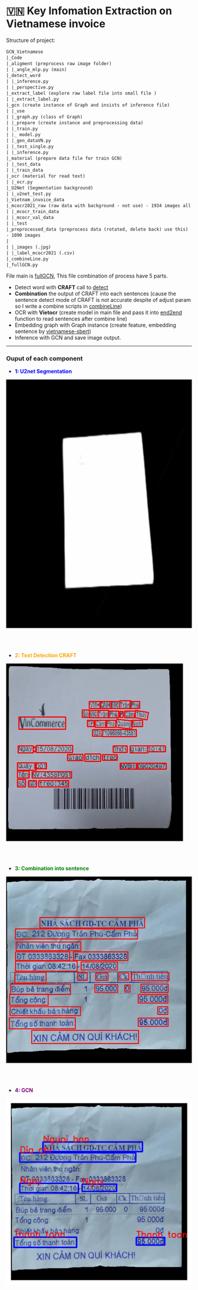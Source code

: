 # :vietnam: Key Infomation Extraction on Vietnamese invoice

Structure of project:
```
GCN_Vietnamese
|_Code
|_aligment (preprocess raw image folder)
| |_angle_mlp.py (main)
|_detect_word 
| |_inference.py
| |_perspective.py
|_extract_label (explore raw label file into small file )
| |_extract_label.py
|_gcn (create instance of Graph and insists of inference file)
| |_use
| |_graph.py (class of Graph)
| |_prepare (create instance and preprocessing data)
| |_train.py
| |_ model.py
| |_gen_dataVN.py
| |_test_single.py
| |_inference.py
|_material (prepare data file for train GCN)
| |_test_data
| |_train_data
|_ocr (material for read text)
| |_ocr.py
|_U2Net (Segmentation background)
| |_u2net_test.py
|_Vietnam_invoice_data
|_mcocr2021_raw (raw data with background - not use) - 1934 images all
| |_mcocr_train_data
| |_mcocr_val_data
| |_test
|_preprocessed_data (preprocess data (rotated, delete back) use this) - 1090 images
|
| |_images (.jpg)
| |_label_mcocr2021 (.csv)
|_combineLine.py
|_fullGCN.py
```


File main is [fullGCN](/Code/fullGCN.py), This file combination of process have 5 parts. 

* Detect word with **CRAFT** call to [detect](/Code/detect_word/inference.py)
* **Combination** the output of CRAFT into each sentences (cause the sentence detect mode of CRAFT is not accurate despite of adjust param so I write a combine scripts in [combineLine](/Code/combineLine.py)) 
* OCR with **Vietocr** (create model in main file and pass it into [end2end](/Code/combineLine.py) function to read sentences after combine line)
* Embedding graph with Graph instance (create feature, embedding sentence by [vietnamese-sbert](https://huggingface.co/keepitreal/vietnamese-sbert))
* Inference with GCN and save image output.

___
### Ouput of each component
- **<font color='Blue' >1: U2net Segmentation</font>**
  
![](/Code/U2Net/output/mcocr_public_145013chgcz.jpg)

<br><br>

- **<font color='orange' >2: Text Detection CRAFT</font>**
  
![](/Code/detect_word/result/res_mcocr_public_145013aedmq.jpg)

<br><br>

- **<font color='green' >3: Combination into sentence</font>**
  
![](/done_combination.jpg)

<br><br>
- **<font color='purple' >4: GCN</font>**
  
![](/Code/gcn/output_result/mcocr_public_145013cxgot_result_.png)
